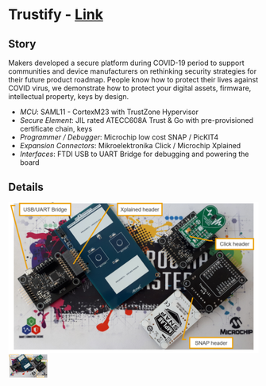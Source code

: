 **Trustify** - [Link](https://)
====================================================

**Story**
------------------------
Makers developed a secure platform during COVID-19 period to support communities and device manufacturers on rethinking security strategies for their future product roadmap. People know how to protect their lives against COVID virus, we demonstrate how to protect your digital assets, firmware, intellectual property, keys by design. 

  - *MCU*: SAML11 - CortexM23 with TrustZone Hypervisor 
  - *Secure Element*: JIL rated ATECC608A Trust & Go with pre-provisioned certificate chain, keys
  - *Programmer / Debugger*: Microchip low cost SNAP / PicKIT4
  - *Expansion Connectors*: Mikroelektronika Click / Microchip Xplained
  - *Interfaces*: FTDI USB to UART Bridge for debugging and powering the board

**Details**
------------------------

![Trustify](images/overview.png)<img src="images/overview.png" height="48" width="80">
